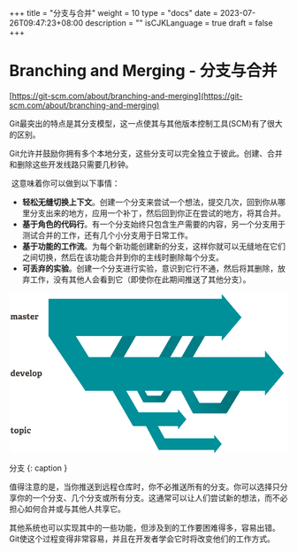 +++
title = "分支与合并"
weight = 10
type = "docs"
date = 2023-07-26T09:47:23+08:00
description = ""
isCJKLanguage = true
draft = false
+++

# Branching and Merging - 分支与合并

[https://git-scm.com/about/branching-and-merging](https://git-scm.com/about/branching-and-merging)

​	Git最突出的特点是其分支模型，这一点使其与其他版本控制工具(SCM)有了很大的区别。

​	Git允许并鼓励你拥有多个本地分支，这些分支可以完全独立于彼此。创建、合并和删除这些开发线路只需要几秒钟。

​	这意味着你可以做到以下事情：

- **轻松无缝切换上下文**。创建一个分支来尝试一个想法，提交几次，回到你从哪里分支出来的地方，应用一个补丁，然后回到你正在尝试的地方，将其合并。
- **基于角色的代码行**。有一个分支始终只包含生产需要的内容，另一个分支用于测试合并的工作，还有几个小分支用于日常工作。
- **基于功能的工作流**。为每个新功能创建新的分支，这样你就可以无缝地在它们之间切换，然后在该功能合并到你的主线时删除每个分支。
- **可丢弃的实验**。创建一个分支进行实验，意识到它行不通，然后将其删除，放弃工作，没有其他人会看到它（即使你在此期间推送了其他分支）。 

![Branches](BranchingAndMerging_img/branches@2x.png)

分支
{: caption }

​	值得注意的是，当你推送到远程仓库时，你不必推送所有的分支。你可以选择只分享你的一个分支、几个分支或所有分支。这通常可以让人们尝试新的想法，而不必担心如何合并或与其他人共享它。

​	其他系统也可以实现其中的一些功能，但涉及到的工作要困难得多，容易出错。Git使这个过程变得非常容易，并且在开发者学会它时将改变他们的工作方式。